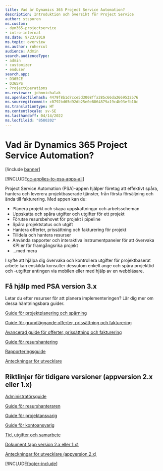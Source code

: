 ```yaml
---
title: Vad är Dynamics 365 Project Service Automation?
description: Introduktion och översikt för Project Service
author: stsporen
ms.custom:
- dyn365-projectservice
- intro-internal
ms.date: 9/23/2019
ms.topic: overview
ms.author: ruhercul
audience: Admin
search.audienceType:
- admin
- customizer
- enduser
search.app:
- D365CE
- D365PS
- ProjectOperations
ms.reviewer: johnmichalak
ms.openlocfilehash: 4479f8b1d7cce5d3008ffa285c66da2669532576
ms.sourcegitcommit: c0792bd65d92db25e0e8864879a19c4b93efb10c
ms.translationtype: HT
ms.contentlocale: sv-SE
ms.lasthandoff: 04/14/2022
ms.locfileid: "8580202"
---
```

# <a name="what-is-dynamics-365-project-service-automation"></a>Vad är Dynamics 365 Project Service Automation?

[!include [banner](../includes/psa-now-project-operations.md)]

[!INCLUDE[cc-applies-to-psa-apps-all](../includes/cc-applies-to-psa-apps-all.md)]

Project Service Automation (PSA)-appen hjälper företag att effektivt spåra, hantera och leverera projektbaserade tjänster, från första försäljning och ända till fakturering. Med appen kan du:

- Planera projekt och skapa uppskattningar och arbetsscheman
- Uppskatta och spåra utgifter och utgifter för ett projekt
- Förutse resursbehovet för projekt i pipeline
- Spåra projektstatus och utgift
- Hantera offerter, prissättning och fakturering för projekt
- Tilldela och hantera resurser
- Använda rapporter och interaktiva instrumentpaneler för att övervaka KPI:er för framgångsrika projekt
- ...med mera

I syfte att hjälpa dig övervaka och kontrollera utgifter för projektbaserat arbete kan enskilda konsulter dessutom enkelt ange och spåra projekttid och -utgifter antingen via mobilen eller med hjälp av en webbläsare.

## <a name="get-help-with-psa-version-3x"></a>Få hjälp med PSA version 3.x
Letar du efter resurser för att planera implementeringen? Lär dig mer om dessa hämtningsbara guider.

 [Guide för projektplanering och spårning](../psa/implementation-guides/project-planning-tracking.md)

 [Guide för grundläggande offerter, prissättning och fakturering](../psa/implementation-guides/begin-quoting-pricing-billing.md)

 [Avancerad guide för offerter, prissättning och fakturering](../psa/implementation-guides/adv-quoting-pricing-billing.md)

 [Guide för resurshantering](../psa/implementation-guides/resource-management-guide.md)

 [Rapporteringsguide](../psa/implementation-guides/reporting-guide.md)

 [Anteckningar för utvecklare](../psa/developer-guides/overview-dev-notes-v3.x.md)

## <a name="guidance-for-earlier-versions-app-version-2x-or-1x"></a>Riktlinjer för tidigare versioner (appversion 2.x eller 1.x)
 [Administratörsguide](../psa/admin-guide.md)

 [Guide för resurshanteraren](../psa/resource-manager-guide.md)

 [Guide för projektansvarig](../psa/project-manager-guide.md)

 [Guide för kontoansvarig](../psa/account-manager-guide.md)

 [Tid, utgifter och samarbete](../psa/time-expense-collaboration-guide.md)

 [Dokument (app version 2.x eller 1.x)](../psa/white-papers.md)

 [Anteckningar för utvecklare (appversion 2.x)](../psa/developer-guides/add-custom-qoi-forms-v2.x.md)



[!INCLUDE[footer-include](../includes/footer-banner.md)]
